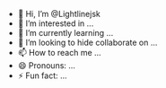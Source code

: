 - 👋 Hi, I’m @Lightlinejsk
- 👀 I’m interested in ...
- 🌱 I’m currently learning ...
- 💞️ I’m looking to hide collaborate on ...
- 📫 How to reach me ...
- 😄 Pronouns: ...
- ⚡ Fun fact: ...

<!---
Lightlinejsk/Lightlinejsk is a ✨ special ✨ repository because its `README.md` (this file) appears on your GitHub profile.
You can click the Preview link to take a look at your changes.
--->
